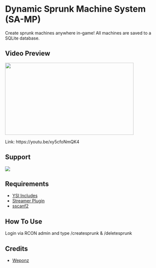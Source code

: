 # Dynamic Sprunk Machine System (SA-MP)

Create sprunk machines anywhere in-game! All machines are saved to a SQLite database.

## Video Preview

<p><a href="https://youtu.be/xy5cfoNmQK4" target="_blank"><img src="https://i.ibb.co/zQ6NnLd/thumbnail.jpg" width="420px" height="236px" /></a></p>

<p>Link: https://youtu.be/xy5cfoNmQK4</p>

## Support

<a href="https://discord.gg/fugKZrqBth" target="_blank"><img src="https://img.shields.io/discord/986844024126210078?label=SA-MP%20Community"/></a>

## Requirements

<ul>
  <li><a href="https://github.com/pawn-lang/YSI-Includes" target="_blank">YSI Includes</a></li>
  <li><a href="https://github.com/samp-incognito/samp-streamer-plugin" target="_blank">Streamer Plugin</a></li>
  <li><a href="https://github.com/Y-Less/sscanf" target="_blank">sscanf2</a></li></li>
</ul>

## How To Use

Login via RCON admin and type /createsprunk & /deletesprunk

## Credits

<ul>
  <li><a href="https://github.com/WeponzTV" target="_blank">Weponz</a></li>
</ul>
